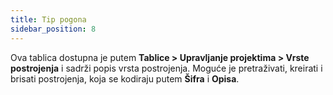 ```yaml
---
title: Tip pogona
sidebar_position: 8
---
```


Ova tablica dostupna je putem **Tablice > Upravljanje projektima > Vrste postrojenja** i sadrži popis vrsta postrojenja. Moguće je pretraživati, kreirati i brisati postrojenja, koja se kodiraju putem **Šifra** i **Opisa**.

